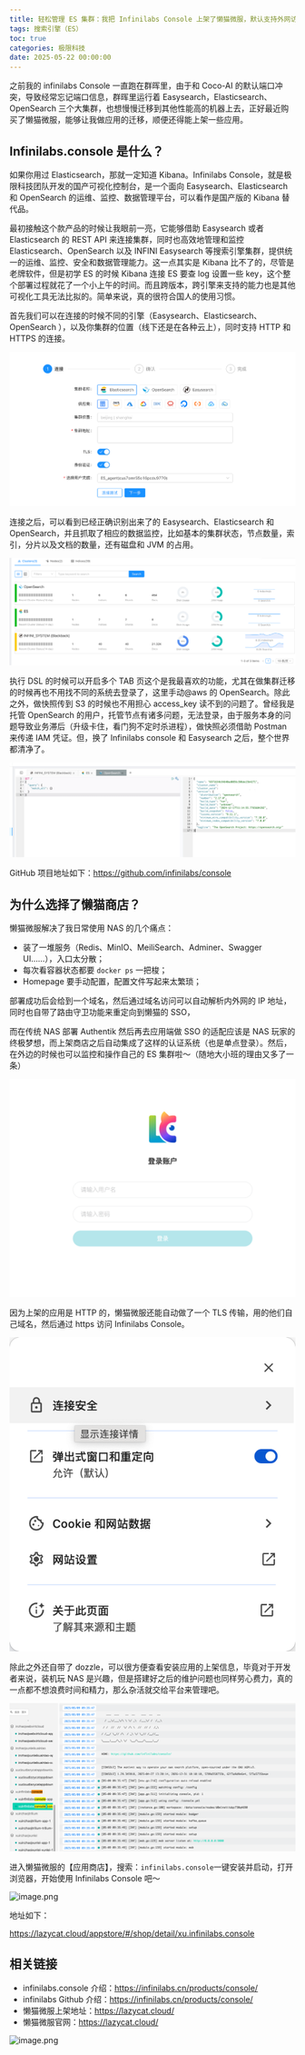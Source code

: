 ```yaml
---
title: 轻松管理 ES 集群：我把 Infinilabs Console 上架了懒猫微服，默认支持外网访问、
tags: 搜索引擎（ES）
toc: true
categories: 极限科技
date: 2025-05-22 00:00:00
---
```


之前我的 infinilabs Console 一直跑在群晖里，由于和 Coco-AI 的默认端口冲突，导致经常忘记端口信息，群晖里运行着 Easysearch，Elasticsearch、OpenSearch 三个大集群，也想慢慢迁移到其他性能高的机器上去，正好最近购买了懒猫微服，能够让我做应用的迁移，顺便还得能上架一些应用。

## Infinilabs.console 是什么？

如果你用过 Elasticsearch，那就一定知道 Kibana。Infinilabs Console，就是极限科技团队开发的国产可视化控制台，是一个面向 Easysearch、Elasticsearch 和 OpenSearch 的运维、监控、数据管理平台，可以看作是国产版的 Kibana 替代品。

最初接触这个款产品的时候让我眼前一亮，它能够借助 Easysearch 或者 Elasticsearch 的 REST API 来连接集群，同时也高效地管理和监控 Elasticsearch、OpenSearch 以及 INFINI Easysearch 等搜索引擎集群，提供统一的运维、监控、安全和数据管理能力。这一点其实是 Kibana 比不了的，尽管是老牌软件，但是初学 ES 的时候 Kibana 连接 ES 要查 log 设置一些 key，这个整个部署过程就花了一个小上午的时间。而且跨版本，跨引擎来支持的能力也是其他可视化工具无法比拟的。简单来说，真的很符合国人的使用习惯。

首先我们可以在连接的时候不同的引擎（Easysearch、Elasticsearch、OpenSearch ），以及你集群的位置（线下还是在各种云上），同时支持 HTTP 和 HTTPS 的连接。

![连接集群](https://raw.githubusercontent.com/cloudsmithy/picgo-imh/master/image-20250509103447515.png)

连接之后，可以看到已经正确识别出来了的 Easysearch、Elasticsearch 和 OpenSearch，并且抓取了相应的数据监控，比如基本的集群状态，节点数量，索引，分片以及文档的数量，还有磁盘和 JVM 的占用。

![集群信息](https://raw.githubusercontent.com/cloudsmithy/picgo-imh/master/image-20250509103439985.png)

执行 DSL 的时候可以开启多个 TAB 页这个是我最喜欢的功能，尤其在做集群迁移的时候再也不用找不同的系统去登录了，这里手动@aws 的 OpenSearch。除此之外，做快照传到 S3 的时候也不用担心 access_key 读不到的问题了。曾经我是托管 OpenSearch 的用户，托管节点有诸多问题，无法登录，由于服务本身的问题导致业务滞后（升级卡住，看门狗不定时杀进程），做快照必须借助 Postman 来传递 IAM 凭证。但，换了 Infinilabs console 和 Easysearch 之后，整个世界都清净了。

![DSL 开发工具](https://raw.githubusercontent.com/cloudsmithy/picgo-imh/master/image-20250509103527869.png)

GitHub 项目地址如下：https://github.com/infinilabs/console

## 为什么选择了懒猫商店？

懒猫微服解决了我日常使用 NAS 的几个痛点：

- 装了一堆服务（Redis、MinIO、MeiliSearch、Adminer、Swagger UI……），入口太分散；
- 每次看容器状态都要 `docker ps` 一把梭；
- Homepage 要手动配置，配置文件写起来太繁琐；

部署成功后会给到一个域名，然后通过域名访问可以自动解析内外网的 IP 地址，同时也自带了路由守卫功能来重定向到懒猫的 SSO，

而在传统 NAS 部署 Authentik 然后再去应用端做 SSO 的适配应该是 NAS 玩家的终极梦想，而上架商店之后自动集成了这样的认证系统（也是单点登录）。然后，在外边的时候也可以监控和操作自己的 ES 集群啦～（随地大小班的理由又多了一条）

![保护应用的 SSO](https://raw.githubusercontent.com/cloudsmithy/picgo-imh/master/image-20250509110532533.png)

因为上架的应用是 HTTP 的，懒猫微服还能自动做了一个 TLS 传输，用的他们自己域名，然后通过 https 访问 Infinilabs Console。

![自带 TLS](https://raw.githubusercontent.com/cloudsmithy/picgo-imh/master/image-20250509110738032.png)

除此之外还自带了 dozzle，可以很方便查看安装应用的上架信息，毕竟对于开发者来说，装机玩 NAS 是兴趣，但是搭建好之后的维护问题也同样劳心费力，真的一点都不想浪费时间和精力，那么杂活就交给平台来管理吧。

![查询应用日志](https://raw.githubusercontent.com/cloudsmithy/picgo-imh/master/image-20250509113301412.png)

进入懒猫微服的【应用商店】，搜索：`infinilabs.console`一键安装并启动，打开浏览器，开始使用 Infinilabs Console 吧～

![image.png](https://lzc-playground-1301583638.cos.ap-chengdu.myqcloud.com/guidelines/459/5cde62de-530b-4364-95a6-033fd289cb98.png "image.png")

地址如下：

https://lazycat.cloud/appstore/#/shop/detail/xu.infinilabs.console

## 相关链接

- infinilabs.console 介绍：https://infinilabs.cn/products/console/
- infinilabs Github 介绍：https://infinilabs.cn/products/console/
- 懒猫微服上架地址：https://lazycat.cloud/
- 懒猫微服官网：https://lazycat.cloud/

![image.png](https://lzc-playground-1301583638.cos.ap-chengdu.myqcloud.com/guidelines/459/c4ab5141-2854-4536-b95e-35001d6cc3f2.png "image.png")
